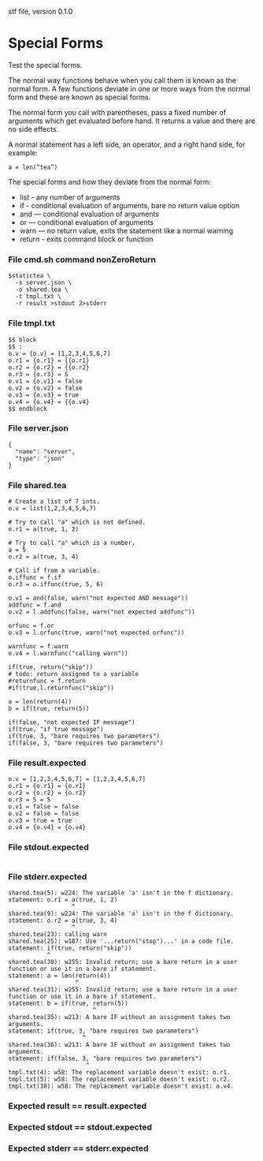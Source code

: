 stf file, version 0.1.0

# Special Forms

Test the special forms.

The normal way functions behave when you call them is known as the
normal form. A few functions deviate in one or more ways from the
normal form and these are known as special forms.

The normal form you call with parentheses, pass a fixed number of
arguments which get evaluated before hand.  It returns a value and
there are no side effects.

A normal statement has a left side, an operator, and a right hand
side, for example:

~~~
a = len(“tea”)
~~~

The special forms and how they deviate from the normal form:

* list - any number of arguments
* if - conditional evaluation of arguments, bare no return value option
* and — conditional evaluation of arguments
* or — conditional evaluation of arguments
* warn — no return value, exits the statement like a normal warning
* return - exits command block or function


### File cmd.sh command nonZeroReturn

~~~
$statictea \
  -s server.json \
  -o shared.tea \
  -t tmpl.txt \
  -r result >stdout 2>stderr
~~~


### File tmpl.txt

~~~
$$ block
$$ :
o.v = {o.v} = [1,2,3,4,5,6,7]
o.r1 = {o.r1} = {{o.r1}
o.r2 = {o.r2} = {{o.r2}
o.r3 = {o.r3} = 5
o.v1 = {o.v1} = false
o.v2 = {o.v2} = false
o.v3 = {o.v3} = true
o.v4 = {o.v4} = {{o.v4}
$$ endblock
~~~

### File server.json

~~~
{
  "name": "server",
  "type": "json"
}
~~~

### File shared.tea

~~~
# Create a list of 7 ints.
o.v = list(1,2,3,4,5,6,7)

# Try to call "a" which is not defined.
o.r1 = a(true, 1, 2)

# Try to call "a" which is a number.
a = 5
o.r2 = a(true, 3, 4)

# Call if from a variable.
o.iffunc = f.if
o.r3 = o.iffunc(true, 5, 6)

o.v1 = and(false, warn("not expected AND message"))
addfunc = f.and
o.v2 = l.addfunc(false, warn("not expected addfunc"))

orfunc = f.or
o.v3 = l.orfunc(true, warn("not expected orfunc"))

warnfunc = f.warn
o.v4 = l.warnfunc("calling warn"))

if(true, return("skip"))
# todo: return assigned to a variable
#returnfunc = f.return
#if(true,l.returnfunc("skip"))

a = len(return(4))
b = if(true, return(5))

if(false, "not expected IF message")
if(true, "if true message")
if(true, 3, "bare requires two parameters")
if(false, 3, "bare requires two parameters")
~~~

### File result.expected

~~~
o.v = [1,2,3,4,5,6,7] = [1,2,3,4,5,6,7]
o.r1 = {o.r1} = {o.r1}
o.r2 = {o.r2} = {o.r2}
o.r3 = 5 = 5
o.v1 = false = false
o.v2 = false = false
o.v3 = true = true
o.v4 = {o.v4} = {o.v4}
~~~

### File stdout.expected

~~~
~~~

### File stderr.expected

~~~
shared.tea(5): w224: The variable 'a' isn't in the f dictionary.
statement: o.r1 = a(true, 1, 2)
                  ^
shared.tea(9): w224: The variable 'a' isn't in the f dictionary.
statement: o.r2 = a(true, 3, 4)
                  ^
shared.tea(23): calling warn
shared.tea(25): w187: Use '...return("stop")...' in a code file.
statement: if(true, return("skip"))
           ^
shared.tea(30): w255: Invalid return; use a bare return in a user function or use it in a bare if statement.
statement: a = len(return(4))
                   ^
shared.tea(31): w255: Invalid return; use a bare return in a user function or use it in a bare if statement.
statement: b = if(true, return(5))
                        ^
shared.tea(35): w213: A bare IF without an assignment takes two arguments.
statement: if(true, 3, "bare requires two parameters")
                     ^
shared.tea(36): w213: A bare IF without an assignment takes two arguments.
statement: if(false, 3, "bare requires two parameters")
                      ^
tmpl.txt(4): w58: The replacement variable doesn't exist: o.r1.
tmpl.txt(5): w58: The replacement variable doesn't exist: o.r2.
tmpl.txt(10): w58: The replacement variable doesn't exist: o.v4.
~~~

### Expected result == result.expected
### Expected stdout == stdout.expected
### Expected stderr == stderr.expected
